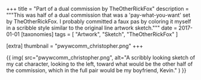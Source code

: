 +++
title = "Part of a dual commission by TheOtherRickFox"
description = """This was half of a dual commission that was a 'pay-what-you-want' set by TheOtherRickFox. I probably committed a faux pas by coloring it myself in a scribble style similar to the original line artwork sketch."""
date = 2017-01-01
[taxonomies]
tags = [
    "Artwork",
    "Sketch",
    "TheOtherRickFox"
]

[extra]
thumbnail = "pwywcomm_christopher.png"
+++

{{
    img(
        src="pwywcomm_christopher.png",
        alt="A scribbly looking sketch of my cat character, looking to the left, toward what would be the other half of the commission, which in the full pair would be my boyfriend, Kevin."
    )
}}
